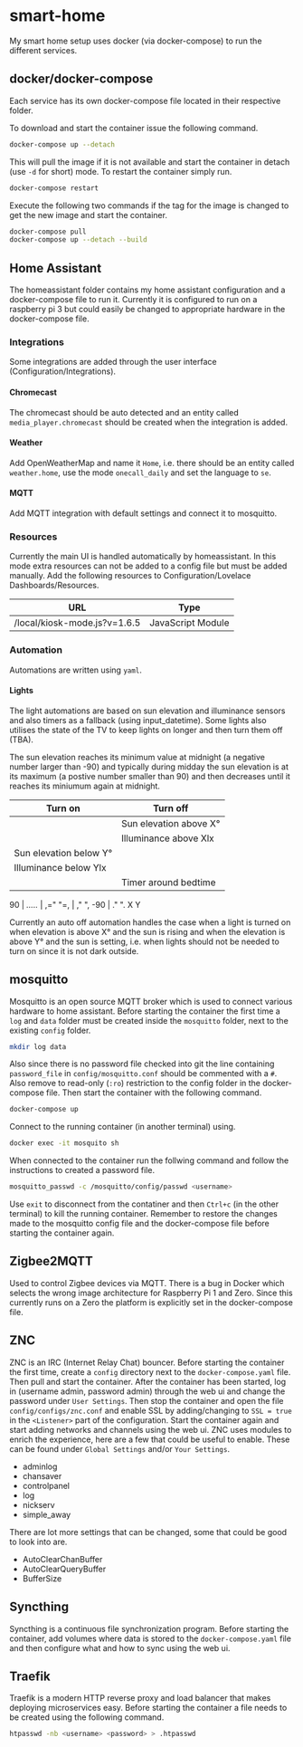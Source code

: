 # smart-home

My smart home setup uses docker (via docker-compose) to run the different
services.

## docker/docker-compose

Each service has its own docker-compose file located in their respective folder.

To download and start the container issue the following command.

```bash
docker-compose up --detach
```

This will pull the image if it is not available and start the container in
detach (use `-d` for short) mode. To restart the container simply run.

```bash
docker-compose restart
```

Execute the following two commands if the tag for the image is changed to get
the new image and start the container.

```bash
docker-compose pull
docker-compose up --detach --build
```

## Home Assistant

The homeassistant folder contains my home assistant configuration and a
docker-compose file to run it. Currently it is configured to run on a raspberry
pi 3 but could easily be changed to appropriate hardware in the docker-compose
file.

### Integrations

Some integrations are added through the user interface (Configuration/Integrations).

#### Chromecast

The chromecast should be auto detected and an entity called `media_player.chromecast`
should be created when the integration is added.

#### Weather

Add OpenWeatherMap and name it `Home`, i.e. there should be an entity called
`weather.home`, use the mode `onecall_daily` and set the language to `se`.

#### MQTT

Add MQTT integration with default settings and connect it to mosquitto.

### Resources

Currently the main UI is handled automatically by homeassistant. In this mode extra
resources can not be added to a config file but must be added manually. Add the
following resources to Configuration/Lovelace Dashboards/Resources.

| URL                          | Type              |
|------------------------------|-------------------|
| /local/kiosk-mode.js?v=1.6.5 | JavaScript Module |

### Automation

Automations are written using `yaml`.

#### Lights

The light automations are based on sun elevation and illuminance sensors and
also timers as a fallback (using input_datetime). Some lights also utilises the
state of the TV to keep lights on longer and then turn them off (TBA).

The sun elevation reaches its minimum value at midnight (a negative number larger
than -90) and typically during midday the sun elevation is at its maximum (a
postive number smaller than 90) and then decreases until it reaches its miniumum
again at midnight.

| Turn on                | Turn off                |
|------------------------|-------------------------|
|                        | Sun elevation above X°  |
|                        | Illuminance above Xlx   |
| Sun elevation below Y° |                         |
| Illuminance below Ylx  |                         |
|                        | Timer around bedtime    |

 90 |        _....._
    |     ,="       "=,
    |   ,"             ",
-90 | ."                 ".
        X               Y

Currently an auto off automation handles the case when a light is turned on when
elevation is above X° and the  sun is rising and when the elevation is above Y°
and the sun is setting, i.e. when lights should not be needed to turn on since
it is not dark outside.

## mosquitto

Mosquitto is an open source MQTT broker which is used to connect various
hardware to home assistant. Before starting the container the first time a `log`
and `data` folder must be created inside the `mosquitto` folder, next to the
existing `config` folder.

```bash
mkdir log data
```

Also since there is no password file checked into git the line containing
`password_file` in `config/mosquitto.conf` should be commented with a `#`. Also
remove to read-only (`:ro`) restriction to the config folder in the
docker-compose file. Then start the container with the following command.

```bash
docker-compose up
```

Connect to the running container (in another terminal) using.

```bash
docker exec -it mosquito sh
```

When connected to the container run the follwing command and follow the
instructions to created a password file.

```bash
mosquitto_passwd -c /mosquitto/config/passwd <username>
```

Use `exit` to disconnect from the contatiner and then `Ctrl+c` (in the other
terminal) to kill the running container. Remember to restore the changes made
to the mosquitto config file and the docker-compose file before starting the
container again.

## Zigbee2MQTT

Used to control Zigbee devices via MQTT. There is a bug in Docker which selects
the wrong image architecture for Raspberry Pi 1 and Zero. Since this currently
runs on a Zero the platform is explicitly set in the docker-compose file.

## ZNC

ZNC is an IRC (Internet Relay Chat) bouncer. Before starting the container the
first time, create a `config` directory next to the `docker-compose.yaml` file.
Then pull and start the container. After the container has been started, log in
(username admin, password admin) through the web ui and change the password
under `User Settings`. Then stop the container and open the file
`config/configs/znc.conf` and enable SSL by adding/changing to `SSL = true` in
the `<Listener>` part of the configuration. Start the container again and start
adding networks and channels using the web ui. ZNC uses modules to enrich the
experience, here are a few that could be useful to enable. These can be found
under `Global Settings` and/or `Your Settings`.

- adminlog
- chansaver
- controlpanel
- log
- nickserv
- simple_away

There are lot more settings that can be changed, some that could be good to look
into are.

- AutoClearChanBuffer
- AutoClearQueryBuffer
- BufferSize

## Syncthing

Syncthing is a continuous file synchronization program. Before starting the
container, add volumes where data is stored to the `docker-compose.yaml` file
and then configure what and how to sync using the web ui.

## Traefik

Traefik is a modern HTTP reverse proxy and load balancer that makes deploying
microservices easy. Before starting the container a file needs to be created
using the following command.

```bash
htpasswd -nb <username> <password> > .htpasswd
```
